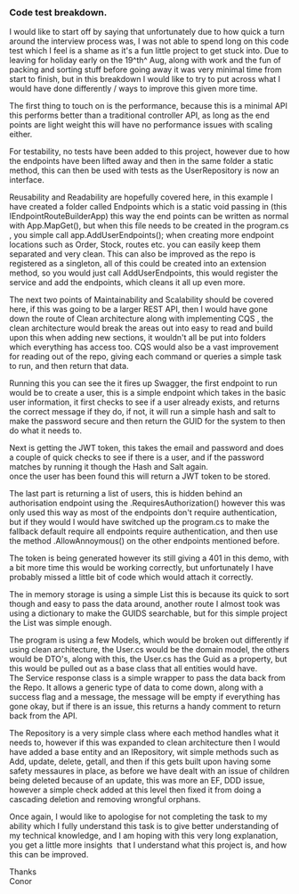 ### Code test breakdown.

I would like to start off by saying that unfortunately due to how quick a turn around the interview process was, I was not able to spend long on this code test which I feel is a shame as it's a fun little project to get stuck into. Due to leaving for holiday early on the 19^th^ Aug, along with work and the fun of packing and sorting stuff before going away it was very minimal time from start to finish, but in this breakdown I would like to try to put across what I would have done differently / ways to improve this given more time.

The first thing to touch on is the performance, because this is a minimal API this performs better than a traditional controller API, as long as the end points are light weight this will have no performance issues with scaling either.

For testability, no tests have been added to this project, however due to how the endpoints have been lifted away and then in the same folder a static method, this can then be used with tests as the UserRepository is now an interface.

Reusability and Readability are hopefully covered here, in this example I have created a folder called Endpoints which is a static void passing in (this IEndpointRouteBuilderApp) this way the end points can be written as normal with App.MapGet(), but when this file needs to be created in the program.cs , you simple call app.AddUserEndpoints(); when creating more endpoint locations such as Order, Stock, routes etc. you can easily keep them separated and very clean. This can also be improved as the repo is registered as a singleton, all of this could be created into an extension method, so you would just call AddUserEndpoints, this would register the service and add the endpoints, which cleans it all up even more.

The next two points of Maintainability and Scalability should be covered here, if this was going to be a larger REST API, then I would have gone down the route of Clean architecture along with implementing CQS , the clean architecture would break the areas out into easy to read and build upon this when adding new sections, it wouldn't all be put into folders which everything has access too. CQS would also be a vast improvement for reading out of the repo, giving each command or queries a simple task to run, and then return that data.

Running this you can see the it fires up Swagger, the first endpoint to run would be to create a user, this is a simple endpoint which takes in the basic user information, it first checks to see if a user already exists, and returns the correct message if they do, if not, it will run a simple hash and salt to make the password secure and then return the GUID for the system to then do what it needs to.

Next is getting the JWT token, this takes the email and password and does a couple of quick checks to see if there is a user, and if the password matches by running it though the Hash and Salt again.\
once the user has been found this will return a JWT token to be stored.

The last part is returning a list of users, this is hidden behind an authorisation endpoint using the .RequiresAuthorization() however this was only used this way as most of the endpoints don't require authentication, but if they would I would have switched up the program.cs to make the fallback default require all endpoints require authentication, and then use the method .AllowAnnoymous() on the other endpoints mentioned before.

The token is being generated however its still giving a 401 in this demo, with a bit more time this would be working correctly, but unfortunately I have probably missed a little bit of code which would attach it correctly.

The in memory storage is using a simple List<User> this is because its quick to sort though and easy to pass the data around, another route I almost took was using a dictionary to make the GUIDS searchable, but for this simple project the List was simple enough.

The program is using a few Models, which would be broken out differently if using clean architecture, the User.cs would be the domain model, the others would be DTO's, along with this, the User.cs has the Guid as a property, but this would be pulled out as a base class that all entities would have.\
The Service response class is a simple wrapper to pass the data back from the Repo. It allows a generic type of data to come down, along with a success flag and a message, the message will be empty if everything has gone okay, but if there is an issue, this returns a handy comment to return back from the API.

The Repository is a very simple class where each method handles what it needs to, however if this was expanded to clean architecture then I would have added a base entity and an IRepository, wit simple methods such as Add, update, delete, getall, and then if this gets built upon having some safety messaures in place, as before we have dealt with an issue of children being deleted because of an update, this was more an EF, DDD issue, however a simple check added at this level then fixed it from doing a cascading deletion and removing wrongful orphans.  

Once again, I would like to apologise for not completing the task to my ability which I fully understand this task is to give better understanding of my technical knowledge, and I am hoping with this very long explanation, you get a little more insights  that I understand what this project is, and how this can be improved.

Thanks\
Conor
